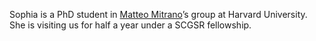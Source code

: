 Sophia is a PhD student in [Matteo Mitrano](https://mitrano.physics.harvard.edu/)’s group at Harvard University. She is visiting us for half a year under a SCGSR fellowship.

